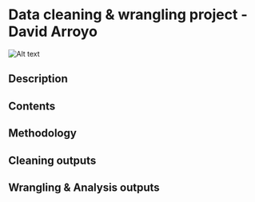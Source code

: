 # Data cleaning & wrangling project - David Arroyo
![Alt text](https://static1.colliderimages.com/wordpress/wp-content/uploads/2023/06/jaws-movies-ranked-worst-to-best.jpg?q=50&fit=contain&w=1140&h=&dpr=1.5)
## Description
## Contents
## Methodology
## Cleaning outputs
## Wrangling & Analysis outputs
